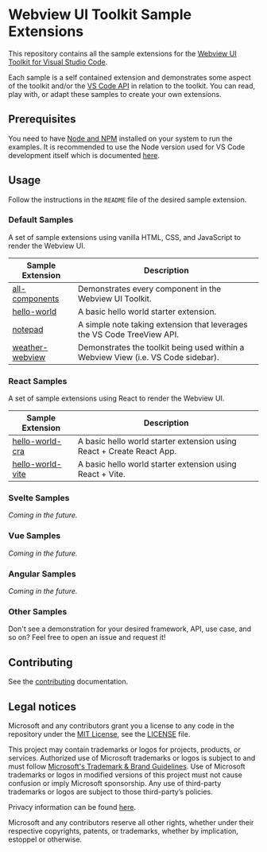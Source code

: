 # Webview UI Toolkit Sample Extensions

This repository contains all the sample extensions for the [Webview UI Toolkit for Visual Studio Code](https://github.com/microsoft/vscode-webview-toolkit).

Each sample is a self contained extension and demonstrates some aspect of the toolkit and/or the [VS Code API](https://code.visualstudio.com/api/references/vscode-api) in relation to the toolkit. You can read, play with, or adapt these samples to create your own extensions.

## Prerequisites

You need to have [Node and NPM](https://nodejs.org/en/) installed on your system to run the examples. It is recommended to use the Node version used for VS Code development itself which is documented [here](https://github.com/Microsoft/vscode/wiki/How-to-Contribute#prerequisites).

## Usage

Follow the instructions in the `README` file of the desired sample extension.

### Default Samples

A set of sample extensions using vanilla HTML, CSS, and JavaScript to render the Webview UI.

| Sample Extension                             | Description                                                                       |
| -------------------------------------------- | --------------------------------------------------------------------------------- |
| [all-components](./default/all-components)   | Demonstrates every component in the Webview UI Toolkit.                           |
| [hello-world](./default/hello-world)         | A basic hello world starter extension.                                            |
| [notepad](./default/notepad)                 | A simple note taking extension that leverages the VS Code TreeView API.           |
| [weather-webview](./default/weather-webview) | Demonstrates the toolkit being used within a Webview View (i.e. VS Code sidebar). |

### React Samples

A set of sample extensions using React to render the Webview UI.

| Sample Extension                             | Description                                                           |
| ---------------------------------------------| --------------------------------------------------------------------- |
| [hello-world-cra](./react/hello-world-cra)   | A basic hello world starter extension using React + Create React App. |
| [hello-world-vite](./react/hello-world-vite) | A basic hello world starter extension using React + Vite.             |

### Svelte Samples

_Coming in the future._

### Vue Samples

_Coming in the future._

### Angular Samples

_Coming in the future._

### Other Samples

Don't see a demonstration for your desired framework, API, use case, and so on? Feel free to open an issue and request it!

## Contributing

See the [contributing](./CONTRIBUTING.md) documentation.

## Legal notices

Microsoft and any contributors grant you a license to any code in the repository under the [MIT License](https://opensource.org/licenses/MIT), see the [LICENSE](LICENSE) file.

This project may contain trademarks or logos for projects, products, or services. Authorized use of Microsoft trademarks or logos is subject to and must follow [Microsoft's Trademark & Brand Guidelines](https://www.microsoft.com/en-us/legal/intellectualproperty/trademarks). Use of Microsoft trademarks or logos in modified versions of this project must not cause confusion or imply Microsoft sponsorship. Any use of third-party trademarks or logos are subject to those third-party’s policies.

Privacy information can be found [here](https://privacy.microsoft.com/en-us/).

Microsoft and any contributors reserve all other rights, whether under their respective copyrights, patents, or trademarks, whether by implication, estoppel or otherwise.
